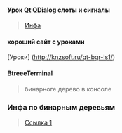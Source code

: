 #### Урок Qt QDialog слоты и сигналы
> [Инфа](https://www.youtube.com/watch?v=aTZIJc-_nq4)

#### хороший сайт с уроками
[Уроки] (http://knzsoft.ru/qt-bgr-ls1/)

#### BtreeeTerminal
> бинарноге дерево в консоле

### Инфа по бинарным деревьям
> [Ссылка 1](https://neerc.ifmo.ru/wiki/index.php?title=%D0%94%D0%B5%D1%80%D0%B5%D0%B2%D0%BE_%D0%BF%D0%BE%D0%B8%D1%81%D0%BA%D0%B0,_%D0%BD%D0%B0%D0%B8%D0%B2%D0%BD%D0%B0%D1%8F_%D1%80%D0%B5%D0%B0%D0%BB%D0%B8%D0%B7%D0%B0%D1%86%D0%B8%D1%8F)
